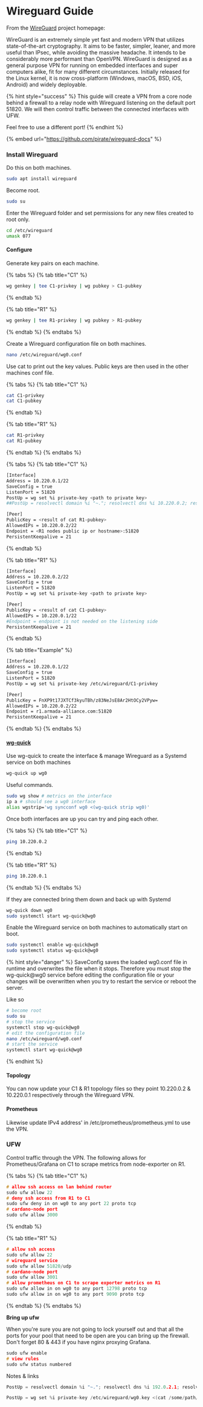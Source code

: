 # Wireguard Guide

From the [WireGuard](https://www.wireguard.com) project homepage:

WireGuard is an extremely simple yet fast and modern VPN that utilizes state-of-the-art cryptography. It aims to be faster, simpler, leaner, and more useful than IPsec, while avoiding the massive headache. It intends to be considerably more performant than OpenVPN. WireGuard is designed as a general purpose VPN for running on embedded interfaces and super computers alike, fit for many different circumstances. Initially released for the Linux kernel, it is now cross-platform (Windows, macOS, BSD, iOS, Android) and widely deployable.

{% hint style="success" %}
This guide will create a VPN from a core node behind a firewall to a relay node with Wireguard listening on the default port 51820. We will then control traffic between the connected interfaces with UFW.

Feel free to use a different port!
{% endhint %}

{% embed url="https://github.com/pirate/wireguard-docs" %}

### Install Wireguard

Do this on both machines.

```bash
sudo apt install wireguard
```

Become root.

```bash
sudo su
```

Enter the Wireguard folder and set permissions for any new files created to root only.

```bash
cd /etc/wireguard
umask 077
```

#### Configure

Generate key pairs on each machine.

{% tabs %}
{% tab title="C1" %}
```bash
wg genkey | tee C1-privkey | wg pubkey > C1-pubkey
```
{% endtab %}

{% tab title="R1" %}
```bash
wg genkey | tee R1-privkey | wg pubkey > R1-pubkey
```
{% endtab %}
{% endtabs %}

Create a Wireguard configuration file on both machines.

```bash
nano /etc/wireguard/wg0.conf
```

Use cat to print out the key values. Public keys are then used in the other machines conf file.

{% tabs %}
{% tab title="C1" %}
```bash
cat C1-privkey
cat C1-pubkey
```
{% endtab %}

{% tab title="R1" %}
```bash
cat R1-privkey
cat R1-pubkey
```
{% endtab %}
{% endtabs %}

{% tabs %}
{% tab title="C1" %}
```bash
[Interface]
Address = 10.220.0.1/22
SaveConfig = true
ListenPort = 51820
PostUp = wg set %i private-key <path to private key>
##PostUp = resolvectl domain %i "~."; resolvectl dns %i 10.220.0.2; resolvectl dnssec %i yes

[Peer]
PublicKey = <result of cat R1-pubkey>
AllowedIPs = 10.220.0.2/22
Endpoint = <R1 nodes public ip or hostname>:51820
PersistentKeepalive = 21
```
{% endtab %}

{% tab title="R1" %}
```bash
[Interface]
Address = 10.220.0.2/22
SaveConfig = true
ListenPort = 51820
PostUp = wg set %i private-key <path to private key>

[Peer]
PublicKey = <result of cat C1-pubkey>
AllowedIPs = 10.220.0.1/22
#Endpoint = endpoint is not needed on the listening side
PersistentKeepalive = 21
```
{% endtab %}

{% tab title="Example" %}
```bash
[Interface]
Address = 10.220.0.1/22
SaveConfig = true
ListenPort = 51820
PostUp = wg set %i private-key /etc/wireguard/C1-privkey

[Peer]
PublicKey = FnXP9t17JXTCf3kyuTBh/z83NeJsE8Ar2HtOCy2VPyw=
AllowedIPs = 10.220.0.2/22
Endpoint = r1.armada-alliance.com:51820
PersistentKeepalive = 21
```
{% endtab %}
{% endtabs %}

#### [wg-quick](https://manpages.debian.org/unstable/wireguard-tools/wg-quick.8.en.html)

Use wg-quick to create the interface & manage Wireguard as a Systemd service on both machines

```bash
wg-quick up wg0
```

Useful commands.

```bash
sudo wg show # metrics on the interface
ip a # should see a wg0 interface
alias wgstrip='wg syncconf wg0 <(wg-quick strip wg0)'
```

Once both interfaces are up you can try and ping each other.

{% tabs %}
{% tab title="C1" %}
```bash
ping 10.220.0.2
```
{% endtab %}

{% tab title="R1" %}
```bash
ping 10.220.0.1
```
{% endtab %}
{% endtabs %}

If they are connected bring them down and back up with Systemd

```bash
wg-quick down wg0
sudo systemctl start wg-quick@wg0
```

Enable the Wireguard service on both machines to automatically start on boot.

```bash
sudo systemctl enable wg-quick@wg0
sudo systemctl status wg-quick@wg0
```

{% hint style="danger" %}
SaveConfig saves the loaded wg0.conf file in runtime and overwrites the file when it stops. Therefore you must stop the wg-quick@wg0 service before editing the configuration file or your changes will be overwritten when you try to restart the service or reboot the server.

Like so

```bash
# become root
sudo su
# stop the service
systemctl stop wg-quick@wg0
# edit the configuration file
nano /etc/wireguard/wg0.conf
# start the service
systemctl start wg-quick@wg0
```
{% endhint %}

#### Topology

You can now update your C1 & R1 topology files so they point 10.220.0.2 & 10.220.0.1 respectively through the Wireguard VPN.

#### Prometheus

Likewise update IPv4 address' in /etc/prometheus/prometheus.yml to use the VPN.

### UFW

Control traffic through the VPN. The following allows for Prometheus/Grafana on C1 to scrape metrics from node-exporter on R1.

{% tabs %}
{% tab title="C1" %}
```c
# allow ssh access on lan behind router
sudo ufw allow 22
# deny ssh access from R1 to C1
sudo ufw deny in on wg0 to any port 22 proto tcp
# cardano-node port
sudo ufw allow 3000
```
{% endtab %}

{% tab title="R1" %}
```c
# allow ssh access
sudo ufw allow 22
# wireguard service
sudo ufw allow 51820/udp
# cardano-node port
sudo ufw allow 3001
# allow prometheus on C1 to scrape exporter metrics on R1
sudo ufw allow in on wg0 to any port 12798 proto tcp
sudo ufw allow in on wg0 to any port 9090 proto tcp
```
{% endtab %}
{% endtabs %}

**Bring up ufw**

When you're sure you are not going to lock yourself out and that all the ports for your pool that need to be open are you can bring up the firewall. Don't forget 80 & 443 if you have nginx proxying Grafana.

```c
sudo ufw enable
# view rules
sudo ufw status numbered
```

Notes & links

```c
PostUp = resolvectl domain %i "~."; resolvectl dns %i 192.0.2.1; resolvectl dnssec %i yes
```

```c
PostUp = wg set %i private-key /etc/wireguard/wg0.key <(cat /some/path/%i/privkey)
```
